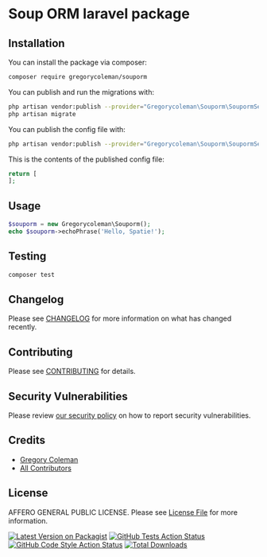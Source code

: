 # Soup ORM laravel package



## Installation

You can install the package via composer:

```bash
composer require gregorycoleman/souporm
```

You can publish and run the migrations with:

```bash
php artisan vendor:publish --provider="Gregorycoleman\Souporm\SoupormServiceProvider" --tag="souporm-migrations"
php artisan migrate
```

You can publish the config file with:
```bash
php artisan vendor:publish --provider="Gregorycoleman\Souporm\SoupormServiceProvider" --tag="souporm-config"
```

This is the contents of the published config file:

```php
return [
];
```

## Usage

```php
$souporm = new Gregorycoleman\Souporm();
echo $souporm->echoPhrase('Hello, Spatie!');
```

## Testing

```bash
composer test
```

## Changelog

Please see [CHANGELOG](CHANGELOG.md) for more information on what has changed recently.

## Contributing

Please see [CONTRIBUTING](.github/CONTRIBUTING.md) for details.

## Security Vulnerabilities

Please review [our security policy](../../security/policy) on how to report security vulnerabilities.

## Credits

- [Gregory Coleman](https://github.com/gregorycoleman)
- [All Contributors](../../contributors)

## License

AFFERO GENERAL PUBLIC LICENSE. Please see [License File](LICENSE.md) for more information.

[![Latest Version on Packagist](https://img.shields.io/packagist/v/gregorycoleman/souporm.svg?style=flat-square)](https://packagist.org/packages/gregorycoleman/souporm)
[![GitHub Tests Action Status](https://img.shields.io/github/workflow/status/gregorycoleman/souporm/run-tests?label=tests)](https://github.com/gregorycoleman/souporm/actions?query=workflow%3Arun-tests+branch%3Amain)
[![GitHub Code Style Action Status](https://img.shields.io/github/workflow/status/gregorycoleman/souporm/Check%20&%20fix%20styling?label=code%20style)](https://github.com/gregorycoleman/souporm/actions?query=workflow%3A"Check+%26+fix+styling"+branch%3Amain)
[![Total Downloads](https://img.shields.io/packagist/dt/gregorycoleman/souporm.svg?style=flat-square)](https://packagist.org/packages/gregorycoleman/souporm)

